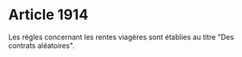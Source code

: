 # Article 1914

Les règles concernant les rentes viagères sont établies au titre "Des contrats aléatoires".
